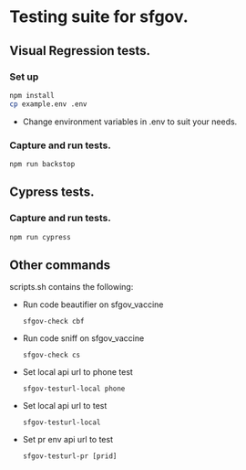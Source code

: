# Testing suite for sfgov.

## Visual Regression tests. 

### Set up
```bash
npm install
cp example.env .env
```

- Change environment variables in .env to suit your needs.

### Capture and run tests.
`npm run backstop`

## Cypress tests.
### Capture and run tests.
`npm run cypress`

## Other commands

scripts.sh contains the following:

* Run code beautifier on sfgov_vaccine

    `sfgov-check cbf`

* Run code sniff on sfgov_vaccine

    `sfgov-check cs`

* Set local api url to phone test

    `sfgov-testurl-local phone`

* Set local api url to test

    `sfgov-testurl-local`

* Set pr env api url to test

    `sfgov-testurl-pr [prid]`
